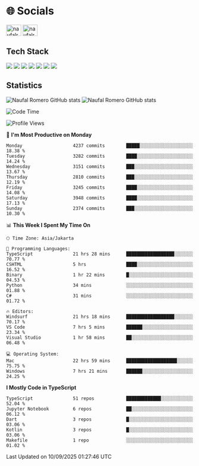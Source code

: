 <h1 align="">🌐 Socials</h1>
<p align="left">
<a href="https://linkedin.com/in/naufal-romero-putra-pratama-9ab816177/" target="blank"><img align="center" src="https://raw.githubusercontent.com/rahuldkjain/github-profile-readme-generator/master/src/images/icons/Social/linked-in-alt.svg" alt="naufalromero" height="30" width="40" /></a>
<a href="https://instagram.com/naufalromero" target="blank"><img align="center" src="https://raw.githubusercontent.com/rahuldkjain/github-profile-readme-generator/master/src/images/icons/Social/instagram.svg" alt="naufalromero" height="30" width="40" /></a>
</p>


<h2 align="">Tech Stack</h2>
<div align="">
  <img src="https://img.shields.io/badge/next.js-000000?style=for-the-badge&logo=nextdotjs&logoColor=white"/>
 <img src="https://img.shields.io/badge/typescript-%23007ACC.svg?style=for-the-badge&logo=typescript&logoColor=white"/>
 <img src="https://img.shields.io/badge/react-%2320232a.svg?style=for-the-badge&logo=react&logoColor=%2361DAFB"/>
 <img src="https://img.shields.io/badge/tailwindcss-%2338B2AC.svg?style=for-the-badge&logo=tailwind-css&logoColor=white"/>
 <img src="https://img.shields.io/badge/Prisma-3982CE?style=for-the-badge&logo=Prisma&logoColor=white"/>
 <img src="https://img.shields.io/badge/javascript-%23323330.svg?style=for-the-badge&logo=javascript&logoColor=%23F7DF1E"/>
 <img src="https://img.shields.io/badge/java-%23ED8B00.svg?style=for-the-badge&logo=openjdk&logoColor=white"/>
</div>


<h2 align="">Statistics</h2>
<div align="">
<img src="https://github-readme-stats-xi-nine-74.vercel.app/api?username=romves&show_icons=true&theme=tokyonight&include_all_commits=true&count_private=true" alt="Naufal Romero GitHub stats"/>
<img src="https://github-readme-stats-xi-nine-74.vercel.app/api/top-langs/?username=romves&theme=tokyonight&hide_border=false&include_all_commits=true&count_private=true&layout=compact" alt="Naufal Romero GitHub stats"/>
</div>

<!--START_SECTION:waka-->
![Code Time](http://img.shields.io/badge/Code%20Time-2%2C896%20hrs%2030%20mins-blue)

![Profile Views](http://img.shields.io/badge/Profile%20Views-0-blue)

📅 **I'm Most Productive on Monday** 

```text
Monday                   4237 commits        █████░░░░░░░░░░░░░░░░░░░░   18.38 % 
Tuesday                  3282 commits        ████░░░░░░░░░░░░░░░░░░░░░   14.24 % 
Wednesday                3151 commits        ███░░░░░░░░░░░░░░░░░░░░░░   13.67 % 
Thursday                 2810 commits        ███░░░░░░░░░░░░░░░░░░░░░░   12.19 % 
Friday                   3245 commits        ████░░░░░░░░░░░░░░░░░░░░░   14.08 % 
Saturday                 3948 commits        ████░░░░░░░░░░░░░░░░░░░░░   17.13 % 
Sunday                   2374 commits        ███░░░░░░░░░░░░░░░░░░░░░░   10.30 % 
```


📊 **This Week I Spent My Time On** 

```text
🕑︎ Time Zone: Asia/Jakarta

💬 Programming Languages: 
TypeScript               21 hrs 28 mins      ██████████████████░░░░░░░   70.77 % 
CSHTML                   5 hrs               ████░░░░░░░░░░░░░░░░░░░░░   16.52 % 
Binary                   1 hr 22 mins        █░░░░░░░░░░░░░░░░░░░░░░░░   04.53 % 
Python                   34 mins             ░░░░░░░░░░░░░░░░░░░░░░░░░   01.88 % 
C#                       31 mins             ░░░░░░░░░░░░░░░░░░░░░░░░░   01.72 % 

🔥 Editors: 
Windsurf                 21 hrs 18 mins      ██████████████████░░░░░░░   70.17 % 
VS Code                  7 hrs 5 mins        ██████░░░░░░░░░░░░░░░░░░░   23.34 % 
Visual Studio            1 hr 58 mins        ██░░░░░░░░░░░░░░░░░░░░░░░   06.48 % 

💻 Operating System: 
Mac                      22 hrs 59 mins      ███████████████████░░░░░░   75.75 % 
Windows                  7 hrs 21 mins       ██████░░░░░░░░░░░░░░░░░░░   24.25 % 
```

**I Mostly Code in TypeScript** 

```text
TypeScript               51 repos            █████████████░░░░░░░░░░░░   52.04 % 
Jupyter Notebook         6 repos             ██░░░░░░░░░░░░░░░░░░░░░░░   06.12 % 
Dart                     3 repos             █░░░░░░░░░░░░░░░░░░░░░░░░   03.06 % 
Kotlin                   3 repos             █░░░░░░░░░░░░░░░░░░░░░░░░   03.06 % 
Makefile                 1 repo              ░░░░░░░░░░░░░░░░░░░░░░░░░   01.02 % 
```




 Last Updated on 10/09/2025 01:27:46 UTC
<!--END_SECTION:waka-->
